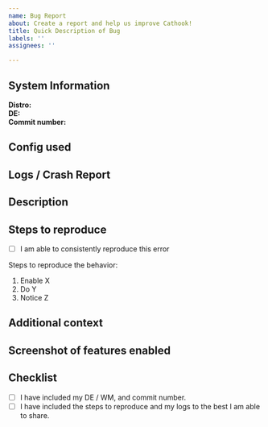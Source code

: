 ```yaml
---
name: Bug Report
about: Create a report and help us improve Cathook!
title: Quick Description of Bug
labels: ''
assignees: ''

---
```


## System Information

**Distro:**  <!-- Ubuntu / Linux Mint / Manjaro / Arch / Fedora / Void etc. --><br>
**DE:**  <!-- https://en.wikipedia.org/wiki/Desktop_environment GNOME / KDE Plasma / XFCE / i3 / BSPWM / DWM etc.--><br>
**Commit number:**  <!-- commit/4642f9898ffe1892758a520b32cea119a8a22a05 -->

## Config used

<!-- Add the .conf file you were using from /opt/cathook/data/configs/.
Drag and drop the file here.
You can delete these lines if you don't have any crash reports to give. -->

## Logs / Crash Report

<!-- Add logs from /tmp/. if it crashes, paste symbolize-crash-log here.
Drag and drop the file here.
You can delete this line if you don't have any crash reports to give. -->

## Description

<!-- Please provide a clear and concise description of what the bug is. -->

## Steps to reproduce

- [ ] I am able to consistently reproduce this error
<!-- If you can consistently get this error, let us know how! If we can reproduce it, we can fix it. If we can't, then we're just shooting in the dark on whether we've fixed it! -->

Steps to reproduce the behavior:
<!-- Example only, please delete these steps and enter your own. -->
1. Enable X
2. Do Y
3. Notice Z

## Additional context

<!-- Is there anything specific else that we should know that could help us find/fix this bug? -->

## Screenshot of features enabled

<!-- Even if you don't think it could affect what happened, sometimes some features may break others. We don't know! We may never know if you don't show us what cheats are enabled. -->

## Checklist

- [ ] I have included my DE / WM, and commit number. <!-- Enter Y or N -->
- [ ] I have included the steps to reproduce and my logs to the best I am able to share. <!-- Enter Y or N -->
